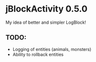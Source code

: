 jBlockActivity 0.5.0
==============

My idea of better and simpler LogBlock!

## TODO: 
* Logging of entities (animals, monsters)
* Ability to rollback entities